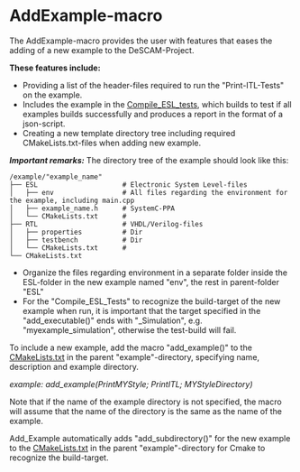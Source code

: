 # AddExample-macro

The AddExample-macro provides the user with features that eases the adding of a new example to the DeSCAM-Project.

**These features include:**
* Providing a list of the header-files required to run the "Print-ITL-Tests" on the example.
* Includes the example in the [Compile_ESL_tests](../tests/Compile_ESL_Tests), 
which builds to test if all examples builds successfully and produces a report in the format of a json-script.
* Creating a new template directory tree including required CMakeLists.txt-files 
when adding new example.


***Important remarks:***
The directory tree of the example should look like this:

```
/example/"example_name"
├── ESL                     # Electronic System Level-files
│   ├── env                 # All files regarding the environment for the example, including main.cpp
│   ├── example_name.h      # SystemC-PPA
│   └── CMakeLists.txt      #
├── RTL                     # VHDL/Verilog-files
│   ├── properties          # Dir
│   ├── testbench           # Dir
│   └── CMakeLists.txt      # 
└── CMakeLists.txt
```
* Organize the files regarding environment in a separate folder inside the ESL-folder
in the new example named "env", the rest in parent-folder "ESL"
* For the "Compile_ESL_Tests" to recognize the build-target of the new example when run, 
it is important that the target specified in the "add_executable()" ends with  "_Simulation", e.g. "myexample_simulation",
otherwise the test-build will fail.

To include a new example, add the macro "add_example()" to the [CMakeLists.txt](./CMakeLists.txt) in the parent "example"-directory, 
specifying name, description and example directory.

*example: add_example(PrintMYStyle; PrintITL; MYStyleDirectory)*

Note that if the name of the example directory is not specified, 
the macro will assume that the name of the directory is the same as the name of the example.

Add_Example automatically adds "add_subdirectory()" for the new example to the [CMakeLists.txt](./CMakeLists.txt) in the parent "example"-directory
for Cmake to recognize the build-target.